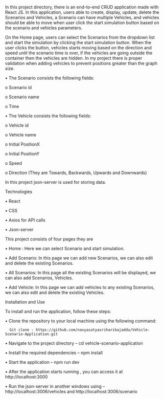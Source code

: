 In this project directory, there is an end-to-end CRUD application made with React JS.  In this application, users able to create, display, update, delete the Scenarios and Vehicles, a Scenario can have multiple Vehicles, and vehicles should be able to move when user click the start simulation button based on the scenario and vehicles parameters.

On the Home page, users can select the Scenarios from the dropdown list and start the simulation by clicking the start simulation button. When the user clicks the button, vehicles starts moving based on the direction and speed until the scenario time is over, if the vehicles are going outside the container then the vehicles are hidden. In my project there is proper validation when adding vehicles to prevent positions greater than the graph size.

•	The Scenario consists the following fields:

   o	Scenario id
   
   o	Scenario name
   
   o	Time

•	The Vehicle  consists the following fields:

   o	Vehicle id
   
   o	Vehicle name
   
   o	Initial PositionX
   
   o	Initial PositionY
   
   o	Speed
   
   o	Direction (They are Towards, Backwards, Upwards and Downwards)
   
In this project json-server is used for storing data.

Technologies

   •	React


   •	CSS

   •	Axios for API calls
   
   •	Json-server

This project consists of four pages they are

   •	Home : Here we can select Scenario and start simulation.

   •	Add Scenario: In this page we can add new Scenarios, we can also edit and delete the existing Scenarios.

   •	All Scenarios: In this page all the existing Scenarios will be displayed, we can also add Scenarios, Vehicles.

   •	Add Vehicle: In this page we can add vehicles to any existing Scenarios, we can also edit and delete the existing Vehicles.

Installation and Use

To install and run the application, follow these steps:

   • Clone the repository to your local machine using the following command:
      
      Git clone - https://github.com/navyasatyasriharikajaddu/Vehicle-Scenario-Application.git

   • Navigate to the project directory – cd vehicle-scenario-application

   • Install the required dependencies – npm install

   • Start the application – npm run dev

   • After the application starts running , you can access it at http://localhost:3000

   • Run the json-server in another windows using – http://localhost:3006/vehicles and http://localhost:3006/scenario

